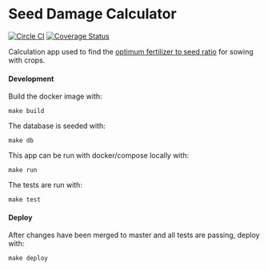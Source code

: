 Seed Damage Calculator
======

[![Circle CI](https://circleci.com/gh/iamliamnorton/seed-damage-calculator.png?style=shield&circle-token=b657e8a80560d44eef279665d59d9393bf8d54eb)](https://circleci.com/gh/iamliamnorton/seed-damage-calculator)
[![Coverage Status](https://coveralls.io/repos/github/iamliamnorton/seed-damage-calculator/badge.svg?branch=master)](https://coveralls.io/github/iamliamnorton/seed-damage-calculator?branch=master)

Calculation app used to find the [optimum fertilizer to seed ratio](http://seed-damage-calculator.herokuapp.com) for sowing with crops.

#### Development

Build the docker image with:

```
make build
```

The database is seeded with:

```
make db
```

This app can be run with docker/compose locally with:

```
make run
```

The tests are run with:

```
make test
```

#### Deploy

After changes have been merged to master and all tests are passing, deploy with:

```
make deploy
```
